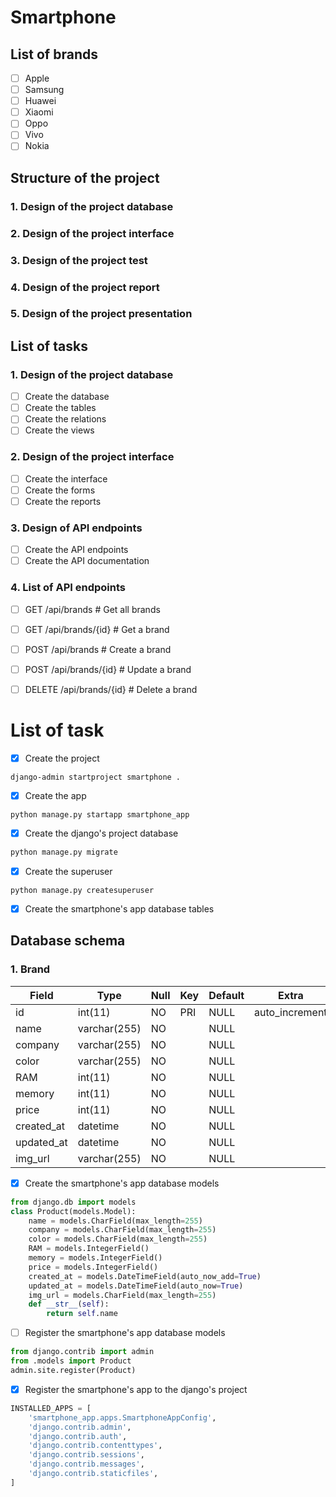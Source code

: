# Smartphone 
## List of brands

- [ ] Apple
- [ ] Samsung
- [ ] Huawei
- [ ] Xiaomi
- [ ] Oppo
- [ ] Vivo
- [ ] Nokia

## Structure of the project
### 1. Design of the project database
### 2. Design of the project interface
### 3. Design of the project test
### 4. Design of the project report
### 5. Design of the project presentation

## List of tasks
### 1. Design of the project database
- [ ] Create the database
- [ ] Create the tables
- [ ] Create the relations
- [ ] Create the views

### 2. Design of the project interface

- [ ] Create the interface
- [ ] Create the forms
- [ ] Create the reports

### 3. Design of API endpoints
- [ ] Create the API endpoints
- [ ] Create the API documentation

### 4. List of API endpoints

- [ ] GET /api/brands # Get all brands
- [ ] GET /api/brands/{id} # Get a brand
- [ ] POST /api/brands # Create a brand
- [ ] POST /api/brands/{id} # Update a brand
- [ ] DELETE /api/brands/{id} # Delete a brand


# List of task
- [x] Create the project

```django-admin startproject smartphone .```

- [x] Create the app

```python manage.py startapp smartphone_app```

- [x] Create the django's project database

```bash
python manage.py migrate
```

- [x] Create the superuser

```python manage.py createsuperuser```

- [x] Create the smartphone's app database tables

## Database schema
### 1. Brand
| Field | Type | Null | Key | Default | Extra |
| --- | --- | --- | --- | --- | --- |
| id | int(11) | NO | PRI | NULL | auto_increment |
| name | varchar(255) | NO | | NULL | |
| company | varchar(255) | NO | | NULL | |
| color | varchar(255) | NO | | NULL | |
| RAM | int(11) | NO | | NULL | |
| memory | int(11) | NO | | NULL | |
| price | int(11) | NO | | NULL | |
| created_at | datetime | NO | | NULL | |
| updated_at | datetime | NO | | NULL | |
| img_url | varchar(255) | NO | | NULL | |

- [x] Create the smartphone's app database models

```python
from django.db import models
class Product(models.Model):
    name = models.CharField(max_length=255)
    company = models.CharField(max_length=255)
    color = models.CharField(max_length=255)
    RAM = models.IntegerField()
    memory = models.IntegerField()
    price = models.IntegerField()
    created_at = models.DateTimeField(auto_now_add=True)
    updated_at = models.DateTimeField(auto_now=True)
    img_url = models.CharField(max_length=255)
    def __str__(self):
        return self.name
```

- [ ] Register the smartphone's app database models

```python
from django.contrib import admin
from .models import Product
admin.site.register(Product)
```

- [x] Register the smartphone's app to the django's project

```python
INSTALLED_APPS = [
    'smartphone_app.apps.SmartphoneAppConfig',
    'django.contrib.admin',
    'django.contrib.auth',
    'django.contrib.contenttypes',
    'django.contrib.sessions',
    'django.contrib.messages',
    'django.contrib.staticfiles',
]
```
